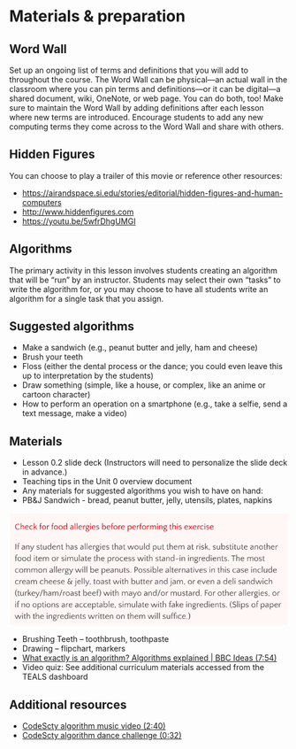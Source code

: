 # Materials & preparation

## Word Wall
Set up an ongoing list of terms and definitions that you will add to throughout the course. The Word Wall can be physical—an actual wall in the classroom where you can pin terms and definitions—or it can be digital—a shared document, wiki, OneNote, or web page. You can do both, too! Make sure to maintain the Word Wall by adding definitions after each lesson where new terms are introduced. Encourage students to add any new computing terms they come across to the Word Wall and share with others.

## Hidden Figures
You can choose to play a trailer of this movie or reference other resources:
- https://airandspace.si.edu/stories/editorial/hidden-figures-and-human-computers
- http://www.hiddenfigures.com
- https://youtu.be/5wfrDhgUMGI 

## Algorithms
The primary activity in this lesson involves students creating an algorithm that will be “run” by an instructor. Students may select their own “tasks” to write the algorithm for, or you may choose to have all students write an algorithm for a single task that you assign.

## Suggested algorithms
- Make a sandwich (e.g., peanut butter and jelly, ham and cheese)
- Brush your teeth
- Floss (either the dental process or the dance; you could even leave this up to interpretation by the students)
- Draw something (simple, like a house, or complex, like an anime or cartoon character)
- How to perform an operation on a smartphone (e.g., take a selfie, send a text message, make a video)

## Materials
- Lesson 0.2 slide deck (Instructors will need to personalize the slide deck in advance.)
- Teaching tips in the Unit 0 overview document
- Any materials for suggested algorithms you wish to have on hand:
- PB&J Sandwich - bread, peanut butter, jelly, utensils, plates, napkins
  
![avoid allergens that would put students at risk](assets/allergy-statement-0.1.1.png)

- Brushing Teeth – toothbrush, toothpaste
- Drawing – flipchart, markers
- [What exactly is an algorithm? Algorithms explained | BBC Ideas (7:54)](https://youtu.be/ZnBF2GeAKbo)
- Video quiz: See additional curriculum materials accessed from the TEALS dashboard

## Additional resources
- [CodeScty algorithm music video (2:40)](https://youtu.be/LMRSr_y9PU)
- [CodeScty algorithm dance challenge (0:32)](https://youtu.be/LfhZzHrWDQM)

